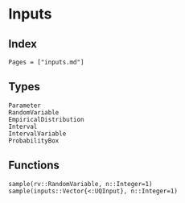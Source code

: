 # Inputs

## Index

```@index
Pages = ["inputs.md"]
```

## Types

```@docs
Parameter
RandomVariable
EmpiricalDistribution
Interval
IntervalVariable
ProbabilityBox
```

## Functions

```@docs
sample(rv::RandomVariable, n::Integer=1)
sample(inputs::Vector{<:UQInput}, n::Integer=1)

```
